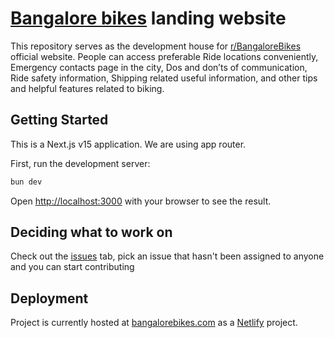 # [Bangalore bikes](https://bangalorebikes.com/) landing website

This repository serves as the development house for [r/BangaloreBikes](https://www.reddit.com/r/bangalorebikes/) official website. People can access preferable Ride locations conveniently, Emergency contacts page in the city, Dos and don’ts of communication, Ride safety information, Shipping related useful information, and other tips and helpful features related to biking.

## Getting Started

This is a Next.js v15 application. We are using app router.

First, run the development server:

```bash
bun dev
```

Open [http://localhost:3000](http://localhost:3000) with your browser to see the result.

## Deciding what to work on

Check out the [issues](https://github.com/Bangalore-bikes/bangalore-bikes-landing/issues) tab, pick an issue that hasn't been assigned to anyone and you can start contributing

## Deployment

Project is currently hosted at [bangalorebikes.com](https://bangalorebikes.com/) as a [Netlify](https://www.netlify.com/) project.
